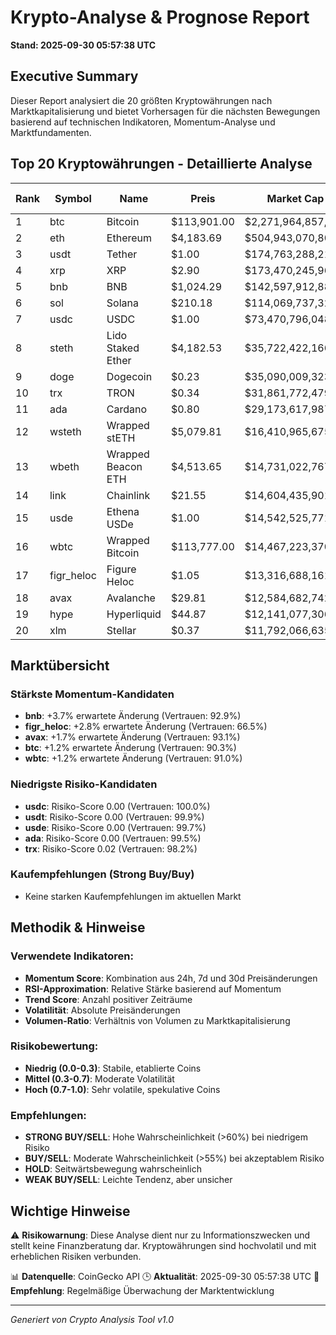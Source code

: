 # Krypto-Analyse & Prognose Report
**Stand: 2025-09-30 05:57:38 UTC**

## Executive Summary

Dieser Report analysiert die 20 größten Kryptowährungen nach Marktkapitalisierung und bietet Vorhersagen für die nächsten Bewegungen basierend auf technischen Indikatoren, Momentum-Analyse und Marktfundamenten.

## Top 20 Kryptowährungen - Detaillierte Analyse

|   Rank | Symbol     | Name               | Preis       | Market Cap         | Wahrscheinlichkeit ↑   | Wahrscheinlichkeit ↓   | Seitwärts   | Erwartete Änderung   | Empfehlung   | Vertrauen   |
|--------|------------|--------------------|-------------|--------------------|------------------------|------------------------|-------------|----------------------|--------------|-------------|
|      1 | btc        | Bitcoin            | $113,901.00 | $2,271,964,857,880 | 42.9%                  | 35.7%                  | 21.4%       | +1.2%                | WEAK BUY     | 90.3%       |
|      2 | eth        | Ethereum           | $4,183.69   | $504,943,070,804   | 35.7%                  | 42.9%                  | 21.4%       | -0.6%                | WEAK SELL    | 91.4%       |
|      3 | usdt       | Tether             | $1.00       | $174,763,288,215   | 43.3%                  | 36.7%                  | 20.0%       | +0.0%                | WEAK BUY     | 99.9%       |
|      4 | xrp        | XRP                | $2.90       | $173,470,245,962   | 42.9%                  | 35.7%                  | 21.4%       | +0.7%                | WEAK BUY     | 93.0%       |
|      5 | bnb        | BNB                | $1,024.29   | $142,597,912,884   | 53.3%                  | 26.7%                  | 20.0%       | +3.7%                | WEAK BUY     | 92.9%       |
|      6 | sol        | Solana             | $210.18     | $114,069,737,325   | 42.9%                  | 35.7%                  | 21.4%       | -0.1%                | WEAK BUY     | 97.9%       |
|      7 | usdc       | USDC               | $1.00       | $73,470,796,048    | 36.7%                  | 43.3%                  | 20.0%       | -0.0%                | WEAK SELL    | 100.0%      |
|      8 | steth      | Lido Staked Ether  | $4,182.53   | $35,722,422,166    | 42.9%                  | 35.7%                  | 21.4%       | -0.6%                | WEAK BUY     | 91.3%       |
|      9 | doge       | Dogecoin           | $0.23       | $35,090,009,323    | 35.7%                  | 42.9%                  | 21.4%       | +0.2%                | WEAK SELL    | 97.1%       |
|     10 | trx        | TRON               | $0.34       | $31,861,772,479    | 35.7%                  | 42.9%                  | 21.4%       | -0.3%                | WEAK SELL    | 98.2%       |
|     11 | ada        | Cardano            | $0.80       | $29,173,617,987    | 35.7%                  | 42.9%                  | 21.4%       | -1.0%                | WEAK SELL    | 99.5%       |
|     12 | wsteth     | Wrapped stETH      | $5,079.81   | $16,410,965,675    | 42.9%                  | 35.7%                  | 21.4%       | -0.5%                | WEAK BUY     | 91.6%       |
|     13 | wbeth      | Wrapped Beacon ETH | $4,513.65   | $14,731,022,767    | 35.7%                  | 42.9%                  | 21.4%       | -0.6%                | WEAK SELL    | 91.1%       |
|     14 | link       | Chainlink          | $21.55      | $14,604,435,901    | 35.7%                  | 42.9%                  | 21.4%       | -1.3%                | WEAK SELL    | 94.9%       |
|     15 | usde       | Ethena USDe        | $1.00       | $14,542,525,771    | 42.9%                  | 35.7%                  | 21.4%       | +0.0%                | WEAK BUY     | 99.7%       |
|     16 | wbtc       | Wrapped Bitcoin    | $113,777.00 | $14,467,223,370    | 42.9%                  | 35.7%                  | 21.4%       | +1.2%                | WEAK BUY     | 91.0%       |
|     17 | figr_heloc | Figure Heloc       | $1.05       | $13,316,688,161    | 53.3%                  | 26.7%                  | 20.0%       | +2.8%                | WEAK BUY     | 66.5%       |
|     18 | avax       | Avalanche          | $29.81      | $12,584,682,742    | 42.9%                  | 35.7%                  | 21.4%       | +1.7%                | WEAK BUY     | 93.1%       |
|     19 | hype       | Hyperliquid        | $44.87      | $12,141,077,306    | 35.7%                  | 42.9%                  | 21.4%       | -1.4%                | WEAK SELL    | 77.3%       |
|     20 | xlm        | Stellar            | $0.37       | $11,792,066,635    | 42.9%                  | 35.7%                  | 21.4%       | +0.6%                | WEAK BUY     | 95.0%       |

## Marktübersicht

### Stärkste Momentum-Kandidaten
- **bnb**: +3.7% erwartete Änderung (Vertrauen: 92.9%)
- **figr_heloc**: +2.8% erwartete Änderung (Vertrauen: 66.5%)
- **avax**: +1.7% erwartete Änderung (Vertrauen: 93.1%)
- **btc**: +1.2% erwartete Änderung (Vertrauen: 90.3%)
- **wbtc**: +1.2% erwartete Änderung (Vertrauen: 91.0%)


### Niedrigste Risiko-Kandidaten
- **usdc**: Risiko-Score 0.00 (Vertrauen: 100.0%)
- **usdt**: Risiko-Score 0.00 (Vertrauen: 99.9%)
- **usde**: Risiko-Score 0.00 (Vertrauen: 99.7%)
- **ada**: Risiko-Score 0.00 (Vertrauen: 99.5%)
- **trx**: Risiko-Score 0.02 (Vertrauen: 98.2%)


### Kaufempfehlungen (Strong Buy/Buy)
- Keine starken Kaufempfehlungen im aktuellen Markt


## Methodik & Hinweise

### Verwendete Indikatoren:
- **Momentum Score**: Kombination aus 24h, 7d und 30d Preisänderungen
- **RSI-Approximation**: Relative Stärke basierend auf Momentum
- **Trend Score**: Anzahl positiver Zeiträume
- **Volatilität**: Absolute Preisänderungen
- **Volumen-Ratio**: Verhältnis von Volumen zu Marktkapitalisierung

### Risikobewertung:
- **Niedrig (0.0-0.3)**: Stabile, etablierte Coins
- **Mittel (0.3-0.7)**: Moderate Volatilität
- **Hoch (0.7-1.0)**: Sehr volatile, spekulative Coins

### Empfehlungen:
- **STRONG BUY/SELL**: Hohe Wahrscheinlichkeit (>60%) bei niedrigem Risiko
- **BUY/SELL**: Moderate Wahrscheinlichkeit (>55%) bei akzeptablem Risiko
- **HOLD**: Seitwärtsbewegung wahrscheinlich
- **WEAK BUY/SELL**: Leichte Tendenz, aber unsicher

## Wichtige Hinweise

⚠️ **Risikowarnung**: Diese Analyse dient nur zu Informationszwecken und stellt keine Finanzberatung dar. Kryptowährungen sind hochvolatil und mit erheblichen Risiken verbunden.

📊 **Datenquelle**: CoinGecko API
🕒 **Aktualität**: 2025-09-30 05:57:38 UTC
🔄 **Empfehlung**: Regelmäßige Überwachung der Marktentwicklung

---
*Generiert von Crypto Analysis Tool v1.0*

